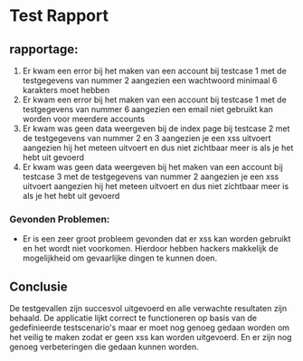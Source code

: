 # Test Rapport

## rapportage:

1. Er kwam een error bij het maken van een account bij testcase 1 met de testgegevens van nummer 2 aangezien een wachtwoord minimaal 6 karakters moet hebben
2. Er kwam een error bij het maken van een account bij testcase 1 met de testgegevens van nummer 6 aangezien een email niet gebruikt kan worden voor meerdere accounts
3. Er kwam was geen data weergeven bij de index page bij testcase 2 met de testgegevens van nummer 2 en 3 aangezien je een xss uitvoert aangezien hij het meteen uitvoert en dus niet zichtbaar meer is als je het hebt uit gevoerd
4. Er kwam was geen data weergeven bij het maken van een account bij testcase 3 met de testgegevens van nummer 2 aangezien je een xss uitvoert aangezien hij het meteen uitvoert en dus niet zichtbaar meer is als je het hebt uit gevoerd

### Gevonden Problemen:

- Er is een zeer groot probleem gevonden dat er xss kan worden gebruikt en het wordt niet voorkomen. Hierdoor hebben hackers makkelijk de mogelijkheid om gevaarlijke dingen te kunnen doen.

## Conclusie

De testgevallen zijn succesvol uitgevoerd en alle verwachte resultaten zijn behaald. De applicatie lijkt correct te functioneren op basis van de gedefinieerde testscenario's maar er moet nog genoeg gedaan worden om het veilig te maken zodat er geen xss kan worden uitgevoerd. En er zijn nog genoeg verbeteringen die gedaan kunnen worden. 
